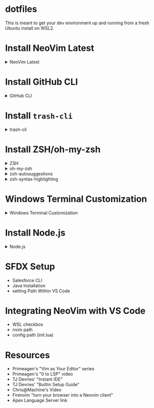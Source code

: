 # dotfiles

This is meant to get your dev environment up and running from a fresh Ubuntu install on WSL2.

# Install NeoVim Latest

<details>
  <summary>NeoVim Latest</summary>
  
  ```
  sudo add-apt-repository ppa:neovim-ppa/unstable
  sudo apt-get update
  sudo apt-get install neovim
  ```
  - Check that the latest version was installed

```
nvim --version
```

</details>

# Install GitHub CLI

<details>
  <summary>GitHub CLI</summary>
  
  ```
  sudo apt install gh
  gh auth login
  ```
 
  - select 'GitHub.com'
  - select HTTPS
  - Yes to authenticate with GitHub credentials
  - Log in with a web browser
</details>

# Install `trash-cli`

<details>
  <summary>trash-cli</summary>
  
  Main reason for this tool is that WSL does not have a recycle bin.
  
  `trash-cli` provides a safer way to delete files and folders, allowing them to be recovered.
  
  ```
  sudo apt install trash-cli
  ```
  
  Note that there are several aliases for this tool in the `.zshrc` file
</details>

# Install ZSH/oh-my-zsh

<details>
  <summary>ZSH</summary>
 
  ```
  sudo apt install zsh
  ```

verify installation

```
zsh --version
```

set as default shell

```
chsh -s $(which zsh)
```

- Exit terminal
- Re-open terminal
- You are then prompted with a list of options regarding `.zshrc` file
- Select option `(0)`

</details>

<details>
<summary>oh-my-zsh</summary>

Note that `zsh` must be installed prior to installing `oh-my-zsh`

```

sh -c "$(curl -fsSL https://raw.githubusercontent.com/ohmyzsh/ohmyzsh/master/tools/install.sh)"

```

- Then copy the contents of the `.zshrc` in this repo into `~/.zshrc`
</details>

<details>
<summary>zsh-autosuggestions</summary>

```

git clone https://github.com/zsh-users/zsh-autosuggestions ${ZSH_CUSTOM:-~/.oh-my-zsh/custom}/plugins/zsh-autosuggestions

```

</details>

<details>
<summary>zsh-syntax-highlighting</summary>

```

git clone https://github.com/zsh-users/zsh-syntax-highlighting.git ${ZSH_CUSTOM:-~/.oh-my-zsh/custom}/plugins/zsh-syntax-highlighting

```

</details>

# Windows Terminal Customization

<details>
<summary>Windows Terminal Customization</summary>

- Themes available on [this site](https://windowsterminalthemes.dev/)
- Press 'Get theme' to copy the CSS to your clipboard
- In Windows Terminal, open Settings
- From Settings, press "Open JSON file" in the lower-left
- in the JSON file, scroll to the bottom and find the `schemes` section
- add a comma to the JSON in the last scheme, paste in the scheme from the website

Now, the theme needs to be set in the Windows Terminal app:

- Click your profile in the side panel of the 'Settings' menu
- Scroll to the bottom and select **Appearance** under _Additional Settings_
- The theme you just added should now appear in the **Color scheme** dropdown
- Select the theme you want, press **Save**, then view the theme back in the terminal tab

</details>

# Install Node.js

<details>
<summary>Node.js</summary>

- Check which version of Node is currently the LTS
  - https://nodejs.org/en/
- Run the commands below, replacing `18` with the major version of the current LTS

```
cd ~
curl -sL https://deb.nodesource.com/setup_18.x -o /tmp/nodesource_setup.sh
sudo bash /tmp/nodesource_setup.sh
sudo apt install nodejs
```

Need to change node's default directory to avoid permission issues with global installs:

```
mkdir ~/.npm-global
npm config set prefix '~/.npm-global'
```

Then, add the following to your `.zshrc`:

```
export PATH=~/.npm-global/bin:$PATH
```

  </details>

# SFDX Setup

- Salesforce CLI
- Java Installation
- setting Path Within VS Code

# Integrating NeoVim with VS Code

- WSL checkbox
- nvim path
- config path (init.lua)

# Resources

- Primeagen's "Vim as Your Editor" series
- Primeagen's "0 to LSP" video
- TJ Devries' "Instant IDE"
- TJ Devries' "Builtin Setup Guide"
- Chris@Machine's Video
- Firenvim "turn your browser into a Neovim client"
- Apex Language Server link
